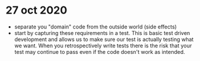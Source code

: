 # 27 oct 2020
- separate you "domain" code from the outside world (side effects)
- start by capturing these requirements in a test. This is basic test driven development and allows us to make sure our test is actually testing what we want. When you retrospectively write tests there is the risk that your test may continue to pass even if the code doesn't work as intended.


